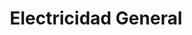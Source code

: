 ---
title: "Electricidad General"
url: /santiago-de-los-caballeros/electricidad-general/
shop: Elektronik
---